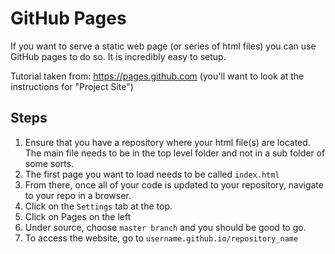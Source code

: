 # GitHub Pages

If you want to serve a static web page (or series of html files) you can use GitHub pages to do so. It is incredibly easy to setup.

Tutorial taken from: https://pages.github.com (you'll want to look at the instructions for "Project Site")

## Steps

1. Ensure that you have a repository where your html file(s) are located. The main file needs to be in the top level folder and not in a sub folder of some sorts.
2. The first page you want to load needs to be called `index.html`
3. From there, once all of your code is updated to your repository, navigate to your repo in a browser.
4. Click on the `Settings` tab at the top.
5. Click on Pages on the left
6. Under source, choose `master branch` and you should be good to go.
7. To access the website, go to `username.github.io/repository_name`
